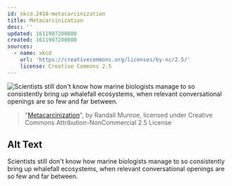 ```yaml
---
id: xkcd.2418-metacarcinization
title: Metacarcinization
desc: ''
updated: 1611907200000
created: 1611907200000
sources:
  - name: xkcd
    url: 'https://creativecommons.org/licenses/by-nc/2.5/'
    license: Creative Commons 2.5
---
```

![Scientists still don't know how marine biologists manage to so consistently bring up whalefall ecosystems, when relevant conversational openings are so few and far between.](https://imgs.xkcd.com/comics/metacarcinization.png)
> "[Metacarcinization](https://xkcd.com/2418/)", by Randall Munroe, licensed under Creative Commons Attribution-NonCommercial 2.5 License

## Alt Text
Scientists still don't know how marine biologists manage to so consistently bring up whalefall ecosystems, when relevant conversational openings are so few and far between.
